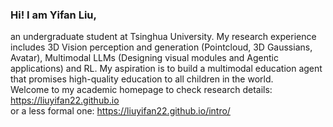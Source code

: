 ### Hi! I am Yifan Liu,
an undergraduate student at Tsinghua University. My research experience includes 3D Vision perception and generation (Pointcloud, 3D Gaussians, Avatar), Multimodal LLMs (Designing visual modules and Agentic applications) and RL. My aspiration is to build a multimodal education agent that promises high-quality education to all children in the world.   
Welcome to my academic homepage to check research details: https://liuyifan22.github.io  
or a less formal one: https://liuyifan22.github.io/intro/  


<!--
**liuyifan22/liuyifan22** is a ✨ _special_ ✨ repository because its `README.md` (this file) appears on your GitHub profile.

Here are some ideas to get you started:

- 🔭 I’m currently working on ...
- 🌱 I’m currently learning ...
- 👯 I’m looking to collaborate on ...
- 🤔 I’m looking for help with ...
- 💬 Ask me about ...
- 📫 How to reach me: ...
- 😄 Pronouns: ...
- ⚡ Fun fact: ...
-->

